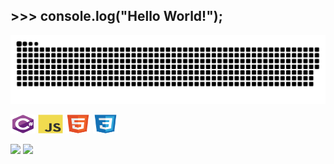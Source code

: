 ## >>> console.log("Hello World!");
![Snake animation](https://github.com/luclucs/luclucs/blob/output/github-contribution-grid-snake.svg)
<div style="display: inline_block">
  <img align="center" alt="Lu-CSHARP" height="30" width="40" src="https://raw.githubusercontent.com/devicons/devicon/master/icons/csharp/csharp-original.svg">
  <img align="center" alt="Lu-Js" height="30" width="40" src="https://raw.githubusercontent.com/devicons/devicon/master/icons/javascript/javascript-original.svg">
  <img align="center" alt="Lu-HTML" height="30" width="40" src="https://raw.githubusercontent.com/devicons/devicon/master/icons/html5/html5-original.svg">
  <img align="center" alt="Lu-CSS3" height="30" width="40" src="https://raw.githubusercontent.com/devicons/devicon/master/icons/css3/css3-original.svg">
</div>
<div><br>
<img height="180em" src="https://github-readme-stats.vercel.app/api?username=luclucs&count_private=true&show_icons=true&theme=midnight-purple"/>
<img height="180em" src="https://github-readme-stats.vercel.app/api/top-langs/?username=luclucs&theme=midnight-purple"/>
</div>
